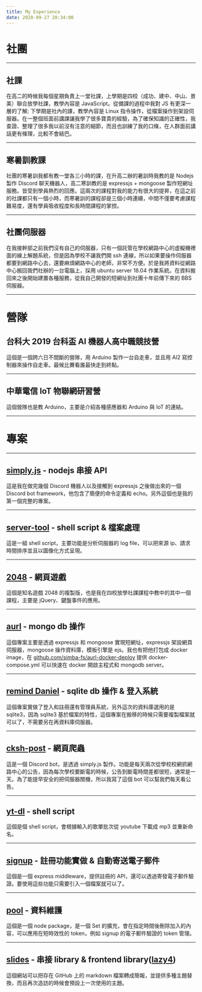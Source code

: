 ```yaml
---
title: My Experience
date: 2020-09-27 20:34:00
---
```


# 社團

----

## 社課
在高二的時候我每個星期負責上一堂社課，上學期是四校（成功、建中、中山、景美）聯合放學社課，教學內容是 JavaScript。從備課的過程中我對 JS 有更深一層的了解; 下學期是社內的課，教學內容是 Linux 指令操作，從檔案操作到架設伺服器。在一整個班面前講課讓我學了很多寶貴的經驗，為了確保知識的正確性，我查證、整理了很多我以前沒有注意的細節，而且也訓練了我的口條，在人群面前講話更有條理，比較不會結巴。

----

## 寒暑訓教課
社團的寒暑訓我都有教一堂各三小時的課，在升高二辦的暑訓時我教的是 Nodejs 製作 Discord 聊天機器人，高二寒訓教的是 expressjs + mongoose 製作短網址服務。皆受到學員熱烈的回應。這兩次的課程對我的能力有很大的提昇，在這之前的社課都只有一個小時，而寒暑訓的課程卻是三個小時連續，中間不僅要考慮課程難易度，還有學員吸收程度和長時間課程的掌控。

----

## 社團伺服器
在我接幹部之前我們沒有自己的伺服器，只有一個託管在學校網路中心的虛擬機裡面的線上解題系統，但是因為學校不讓我們開 ssh 連線，所以如果要操作伺服器都要到網路中心去，還要麻煩網路中心的老師，非常不方便。於是我將資料從網路中心搬回我們社辦的一台電腦上，採用 ubuntu server 18.04 作業系統。在資料搬回來之後開始建置各種服務，從我自己開發的短網址到社團十年前傳下來的 BBS 伺服器。

---

# 營隊
## 台科大 2019 台科盃 AI 機器人高中職競技營
這個是一個跨六日不間斷的營隊，用 Arduino 製作一台自走車，並且用 AI2 寫控制器來操作自走車。最候比賽看誰最快走到終點。

----

## 中華電信 IoT 物聯網研習營
這個營隊也是教 Arduino，主要是介紹各種感應器和 Arduino 與 IoT 的連結。

---

# 專案

----

## [simply.js](https://github.com/simply.js) - nodejs 串接 API
這是我在做完幾個 Discord 機器人以及接觸到 expressjs 之後做出來的一個 Discord bot framework，他包含了簡便的命令定義和 echo。另外這個也是我的第一個完整的專案。

----

## [server-tool](https://github.com/simba-fs/server-tool) - shell script & 檔案處理
這是一組 shell script，主要功能是分析伺服器的 log file，可以把來源 ip、請求時間排序並且以圖像化方式呈現。

----

## [2048](https://simba-fs.github.io/2048) - 網頁遊戲
這個是知名遊戲 2048 的複製版，也是我在四校放學社課課程中教中的其中一個課程，主要是 jQuery、鍵盤事件的應用。

----

## [aurl](https://github.com/simba-fs/aurl) - mongo db 操作
這個專案主要是透過 expressjs 和 mongoose 實現短網址，expressjs 架設網頁伺服器，mongoose 操作資料庫，模板引擎是 ejs。我也有把他打包成 docker image，在 [github.com/simba-fs/aurl-docker-deploy](https://github.com/simba-fs/aurl-docker-deploy) 提供 docker-compose.yml 可以快速在 docker 開啟主程式和 mongodb server。

----

## [remind Daniel](https://github.com/simba-fs/daniel) - sqlite db 操作 & 登入系統
這個專案實做了登入和註冊還有管理員系統，另外這次的資料庫選用的是 sqlite3，因為 sqlite3 基於檔案的特性，這個專案在搬移的時候只需要複製檔案就可以了，不需要另在再資料庫伺服器。

----

## [cksh-post](https://github.cim/simba-fs/cksh-post) - 網頁爬蟲
這是一個 Discord bot，是透過 simply.js 製作。功能是每天兩次從學校校網抓網路中心的公告，因為每次學校要斷電的時候，公告到斷電時間差都很短，通常是一天。為了能提早安全的把伺服器關機，所以我寫了這個 bot 可以幫我們每天看公告。

----

## [yt-dl](https://github.com/simba-fs/yt-dl-tool) - shell script
這個是個 shell script，會根據輸入的歌單批次從 youtube 下載成 mp3 並重新命名。

----

## [signup](https://github.com/simba-fs/signup) - 註冊功能實做 & 自動寄送電子郵件
這個是一個 express middleware，提供註冊的 API，還可以透過寄發電子郵件驗證。要使用這些功能只需要引入一個檔案就可以了。

----

## [pool](https://github.com/simba-fs/pool) - 資料維護
這個是一個 node package，是一個 Set 的擴充，會在指定時間後刪除加入的內容，可以應用在短時效性的 token，例如 signup 的電子郵件驗證的 token 管理。

----

## [slides](https://slides.simba-fs.dev) - 串接 library & frontend library([lazy4](https://lazy4.kule.tw/document/))
這個網站可以把存在 GitHub 上的 markdown 檔案轉成簡報，並提供多種主題替換，而且再次造訪的時候會預設上一次使用的主題。
